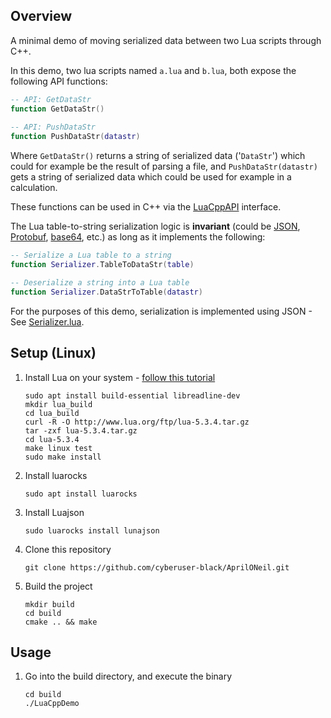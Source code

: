 ## Overview
A minimal demo of moving serialized data between two Lua scripts through C++.

In this demo, two lua scripts named ```a.lua``` and ```b.lua```, both expose the following API functions:
```lua
-- API: GetDataStr
function GetDataStr()
    
-- API: PushDataStr
function PushDataStr(datastr)
```
Where ```GetDataStr()``` returns a string of serialized data ('```DataStr```') which could for example be the result of parsing a file,
and ```PushDataStr(datastr)``` gets a string of serialized data which could be used for example in a calculation.

These functions can be used in C++ via the [LuaCppAPI](LuaCppAPI/LuaCppAPI.h) interface. 

The Lua table-to-string serialization logic is <b>invariant</b> (could be [JSON](https://www.json.org/json-en.html), [Protobuf](https://developers.google.com/protocol-buffers/docs/encoding), [base64](https://www.base64decode.org/), etc.) as long as it implements the following:
```lua
-- Serialize a Lua table to a string
function Serializer.TableToDataStr(table)

-- Deserialize a string into a Lua table
function Serializer.DataStrToTable(datastr)
```

For the purposes of this demo, serialization is implemented using JSON - See [Serializer.lua](LuaCppAPI/Serializer.lua). 
## Setup (Linux)
1) Install Lua on your system - [follow this tutorial](https://www.tecmint.com/install0lua0in-centos-ubuntu-linux)
    ```shell
   sudo apt install build-essential libreadline-dev
   mkdir lua_build
   cd lua_build
   curl -R -O http://www.lua.org/ftp/lua-5.3.4.tar.gz
   tar -zxf lua-5.3.4.tar.gz
   cd lua-5.3.4
   make linux test
   sudo make install
    ```
2) Install luarocks
   ```shell
   sudo apt install luarocks
   ```
3) Install Luajson
   ```shell
   sudo luarocks install lunajson
   ```
4) Clone this repository
   ```shell
   git clone https://github.com/cyberuser-black/AprilONeil.git
   ```
5) Build the project
   ```shell
   mkdir build
   cd build
   cmake .. && make
   ```

## Usage
1) Go into the build directory, and execute the binary
   ```shell
   cd build
   ./LuaCppDemo
   ```
   
